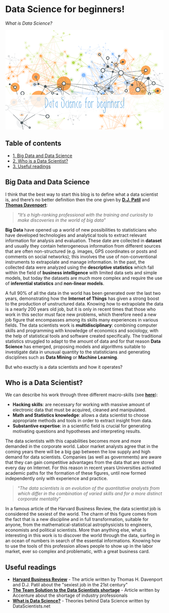 # Data Science for beginners!
*What is Data Science?*

<p align="middle">
<img src="https://raw.githubusercontent.com/MarioCatuogno/Mappr.it/master/headers/header_datascience_beginners.png" />
</p>

## Table of contents

- [1. Big Data and Data Science](#big-data-and-data-science)
- [2. Who is a Data Scientist?](#who-is-a-data-scientist)
- [3. Useful readings](#useful-readings)

## Big Data and Data Science

I think that the best way to start this blog is to define what a data scientist is, and there’s no better definition then the one given by [__D.J. Patil__](https://www.linkedin.com/in/dpatil/it) and [__Thomas Davenport__](https://www.linkedin.com/in/davenporttom/it):

> “_It’s a high-ranking professional with the training and curiosity to make discoveries in the world of big data_”

__Big Data__ have opened up a world of new possibilities to statisticians who have developed technologies and analytical tools to extract relevant information for analysis and evaluation. These date are collected in __dataset__ and usually they contain heterogeneous information from different sources that are often non-structured (e.g. images, GPS coordinates or posts and comments on social networks); this involves the use of non-conventional instruments to extrapolate and manage information. In the past, the collected data were analyzed using the __descriptive statistics__ which fall within the field of __business intelligence__ with limited data sets and simple models, but today the datasets are much more complex and require the use of __inferential statistics__ and __non-linear models__.

A full 90% of all the data in the world has been generated over the last two years, demonstrating how the __Internet of Things__ has given a strong boost to the production of unstructured data. Knowing how to extrapolate the data is a nearly 200 years old job, but it is only in recent times that those who work in this sector must face new problems, which therefore need a new job figure that encompasses among its skills many experiences in various fields. The data scientists work is __multidisciplinary__: combining computer skills and programming with knowledge of economics and sociology, with the help of statistical tools and software created specifically. The traditional statistics struggled to adapt to the amount of data and for that reason __Data Science__ has emerged, proposing models and algorithms suitable to investigate data in unusual quantity to the statisticians and generating disciplines such as __Data Mining__ or __Machine Learning__.

But who exactly is a data scientists and how it operates?

## Who is a Data Scientist?

We can describe his work through three different macro-skills (see [__here__](https://raw.githubusercontent.com/MarioCatuogno/Mappr.it/master/infographics/info_datascience_skillset.jpg)):

* __Hacking skills__: are necessary for working with massive amount of electronic data that must be acquired, cleaned and manipulated.
* __Math and Statistics knowledge__: allows a data scientist to choose appropriate methods and tools in order to extract insight from data.
* __Substantive expertise__: in a scientific field is crucial for generating motivating questions and hypotheses and interpreting results.

The data scientists with this capabilities becomes more and more demanded in the corporate world. Labor market analysts agree that in the coming years there will be a big gap between the low supply and high demand for data scientists. Companies (as well as governments) are aware that they can gain competitive advantages from the data that are stored every day on Internet. For this reason in recent years Universities activated academic paths for the formation of these figures, until now formed independently only with experience and practice.

> “_The data scientists is an evolution of the quantitative analysts from which differ in the combination of varied skills and for a more distinct corporate mentality_”

In a famous article of the Harvard Business Review, the data scientist job is considered the sexiest of the world. The charm of this figure comes from the fact that is a new discipline and in full transformation, suitable for anyone, from the mathematical-statistical astrophysicists to engineers, economists and political scientists. More than anything else, what is interesting in this work is to discover the world through the data, surfing in an ocean of numbers in search of the essential informations. Knowing how to use the tools of this profession allows people to show up in the labor market, ever so complex and problematic, with a great business card.

## Useful readings

* [__Harvard Business Review__](https://hbr.org/2012/10/data-scientist-the-sexiest-job-of-the-21st-century) - The article written by Thomas H. Davenport and D.J. Patil about the "sexiest job in the 21st century"
* [__The Team Solution to the Data Scientists shortage__](https://www.accenture.com/ie-en/~/media/Accenture/Conversion-Assets/DotCom/Documents/Global/PDF/Indurties_17/Accenture-Team-Solution-Data-Scientist-Shortage) - Article written by Accenture about the shortage of industry professionals
* [__What is Data Science?__](http://www.datascientists.net/what-is-data-science) - Theories behind Data Science written by DataScientists.net
